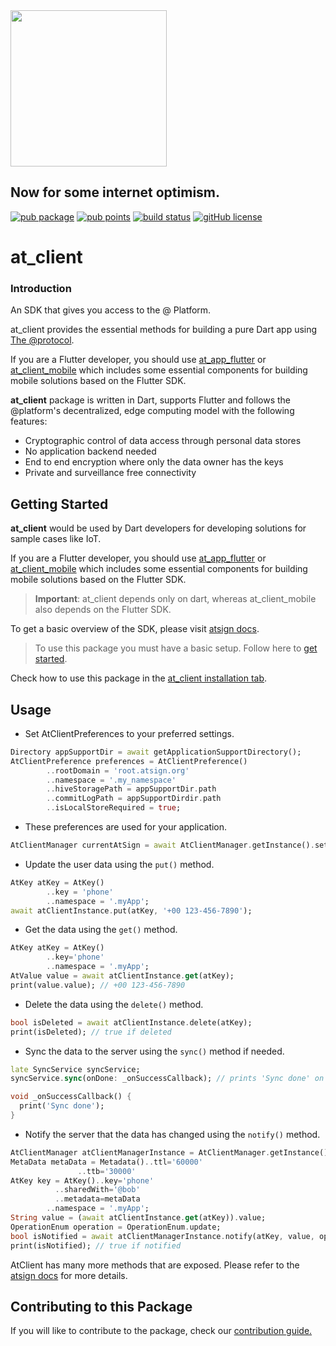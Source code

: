 <img width=250px src="https://atsign.dev/assets/img/@platform_logo_grey.svg?sanitize=true">

## Now for some internet optimism.

[![pub package](https://img.shields.io/pub/v/at_client_mobile)](https://pub.dev/packages/at_client_mobile) [![pub points](https://badges.bar/at_client_mobile/pub%20points)](https://pub.dev/packages/at_client_mobile/score) [![build status](https://github.com/atsign-foundation/at_client_sdk/actions/workflows/at_client_sdk.yaml/badge.svg?branch=trunk)](https://github.com/atsign-foundation/at_client_sdk/actions/workflows/at_client_sdk.yaml) [![gitHub license](https://img.shields.io/badge/license-BSD3-blue.svg)](./LICENSE)

# at_client

### Introduction

An SDK that gives you access to the @ Platform. 

at_client provides the essential methods for building a pure Dart app using [The @protocol](https://atsign.com). 

If you are a Flutter developer, you should use [at_app_flutter](https://github.com/atsign-foundation/at_app) or [at_client_mobile](https://github.com/atsign-foundation/at_client_sdk/tree/trunk/at_client_mobile) which includes some essential components for building mobile solutions based on the Flutter SDK.

**at_client** package is written in Dart, supports Flutter and follows the
@platform's decentralized, edge computing model with the following features: 
- Cryptographic control of data access through personal data stores
- No application backend needed
- End to end encryption where only the data owner has the keys
- Private and surveillance free connectivity



## Getting Started

**at_client** would be used by Dart developers for developing solutions for sample cases like IoT. 

If you are a Flutter developer, you should use [at_app_flutter](https://github.com/atsign-foundation/at_app) or [at_client_mobile](https://github.com/atsign-foundation/at_client_sdk/tree/trunk/at_client_mobile) which includes some essential components for building mobile solutions based on the Flutter SDK.

> **Important**: at_client depends only on dart, whereas at_client_mobile also depends on the Flutter SDK.


To get a basic overview of the SDK, please visit [atsign docs](https://atsign.dev/docs/functional_architecture/).

> To use this package you must have a basic setup. Follow here to [get started](https://atsign.dev/docs/get-started/setup-your-env/).

Check how to use this package in the [at_client installation tab](https://pub.dev/packages/at_client/install).


## Usage

- Set AtClientPreferences to your preferred settings.

```dart
Directory appSupportDir = await getApplicationSupportDirectory();
AtClientPreference preferences = AtClientPreference()
        ..rootDomain = 'root.atsign.org'
        ..namespace = '.my_namespace'
        ..hiveStoragePath = appSupportDir.path
        ..commitLogPath = appSupportDirdir.path
        ..isLocalStoreRequired = true;
```

- These preferences are used for your application.

```dart
AtClientManager currentAtSign = await AtClientManager.getInstance().setCurrentAtSign(atSign, AtEnv.appNamespace, preferences);
```

- Update the user data using the `put()` method.

```dart
AtKey atKey = AtKey()
        ..key = 'phone'
        ..namespace = '.myApp';
await atClientInstance.put(atKey, '+00 123-456-7890');
```

- Get the data using the `get()` method.

```dart
AtKey atKey = AtKey()
        ..key='phone'
        ..namespace = '.myApp';
AtValue value = await atClientInstance.get(atKey);
print(value.value); // +00 123-456-7890
```

- Delete the data using the `delete()` method.

```dart
bool isDeleted = await atClientInstance.delete(atKey);
print(isDeleted); // true if deleted
```

- Sync the data to the server using the `sync()` method if needed.

```dart
late SyncService syncService;
syncService.sync(onDone: _onSuccessCallback); // prints 'Sync done' on done.

void _onSuccessCallback() {
  print('Sync done');
}
```

- Notify the server that the data has changed using the `notify()` method.

```dart
AtClientManager atClientManagerInstance = AtClientManager.getInstance();
MetaData metaData = Metadata()..ttl='60000'
               ..ttb='30000'
AtKey key = AtKey()..key='phone'
          ..sharedWith='@bob'
          ..metadata=metaData
        ..namespace = '.myApp';
String value = (await atClientInstance.get(atKey)).value;
OperationEnum operation = OperationEnum.update;
bool isNotified = await atClientManagerInstance.notify(atKey, value, operation);
print(isNotified); // true if notified
```

AtClient has many more methods that are exposed. Please refer to the [atsign docs](https://atsign.dev/docs/overview/) for more details.

## Contributing to this Package
 
  If you will like to contribute to the package, check our [contribution guide.](https://github.com/atsign-foundation/at_widgets/blob/trunk/CONTRIBUTING.md)